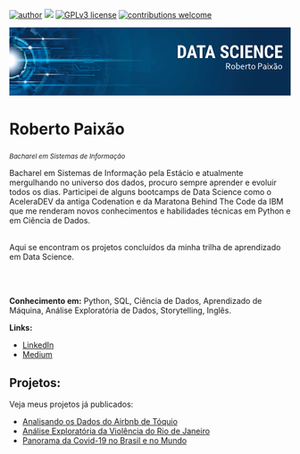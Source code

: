 [![author](https://img.shields.io/badge/author-robertopaixão-red.svg)](https://www.linkedin.com/in/roberto-paixao95/) [![](https://img.shields.io/badge/python-3.9+-blue.svg)](https://www.python.org/downloads/release/python-392/) [![GPLv3 license](https://img.shields.io/badge/License-GPLv3-blue.svg)](http://perso.crans.org/besson/LICENSE.html) [![contributions welcome](https://img.shields.io/badge/contributions-welcome-brightgreen.svg?style=flat)](https://github.com/carlosfab/data_science/issues)

<p align="center">
  <img src="img/Banner_Principal.png" >
</p>

# Roberto Paixão
<sub>*Bacharel em Sistemas de Informação*</sub>

Bacharel em Sistemas de Informação pela Estácio e atualmente mergulhando no universo dos dados, procuro sempre aprender e evoluir todos os dias. Participei de alguns bootcamps de Data Science como o AceleraDEV da antiga Codenation e da Maratona Behind The Code da IBM que me renderam novos conhecimentos e habilidades técnicas em Python e em Ciência de Dados.

<br>
Aqui se encontram os projetos concluídos da minha trilha de aprendizado em Data Science.

<br><br>

**Conhecimento em:** Python, SQL, Ciência de Dados, Aprendizado de Máquina, Análise Exploratória de Dados, Storytelling, Inglês.

**Links:**
* [LinkedIn](https://www.linkedin.com/in/roberto-paixao95/)
* [Medium](https://medium.com/@robertocsp95)


## Projetos:
Veja meus projetos já publicados:

* [Analisando os Dados do Airbnb de Tóquio](https://github.com/roberto-paixao/analise-airbnb-toquio/blob/main/Analise_de_Dados_Airbnb_T%C3%B3quio.ipynb)
* [Análise Exploratória da Violência do Rio de Janeiro](https://github.com/roberto-paixao/Analise_Violencia_do_Rio/blob/main/Analisando_a_Viol%C3%AAncia_no_Rio_de_Janeiro.ipynb)
* [Panorama da Covid-19 no Brasil e no Mundo](https://github.com/roberto-paixao/panorama-covid-mundial/blob/main/Panorama_do_COVID_19_no_Brasil_e_no_Mundo.ipynb)

